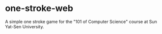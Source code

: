 # one-stroke-web
A simple one stroke game for the "101 of Computer Science" course at Sun Yat-Sen University.

